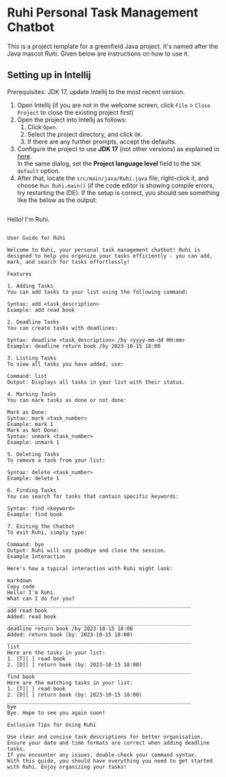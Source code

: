 # Ruhi Personal Task Management Chatbot

This is a project template for a greenfield Java project. It's named after the Java mascot _Ruhi_. Given below are instructions on how to use it.

## Setting up in Intellij

Prerequisites: JDK 17, update Intellij to the most recent version.

1. Open Intellij (if you are not in the welcome screen, click `File` > `Close Project` to close the existing project first)
1. Open the project into Intellij as follows:
   1. Click `Open`.
   1. Select the project directory, and click `OK`.
   1. If there are any further prompts, accept the defaults.
1. Configure the project to use **JDK 17** (not other versions) as explained in [here](https://www.jetbrains.com/help/idea/sdk.html#set-up-jdk).<br>
   In the same dialog, set the **Project language level** field to the `SDK default` option.
3. After that, locate the `src/main/java/Ruhi.java` file, right-click it, and choose `Run Ruhi.main()` (if the code editor is showing compile errors, try restarting the IDE). If the setup is correct, you should see something like the below as the output:
   ```
Hello! I'm Ruhi.

   ```

User Guide for Ruhi

Welcome to Ruhi, your personal task management chatbot! Ruhi is designed to help you organize your tasks efficiently - you can add, mark, and search for tasks effortlessly!

Features

1. Adding Tasks
You can add tasks to your list using the following command:

Syntax: add <task_description>
Example: add read book

2. Deadline Tasks
You can create tasks with deadlines:

Syntax: deadline <task_description> /by <yyyy-mm-dd HH:mm>
Example: deadline return book /by 2023-10-15 18:00

3. Listing Tasks
To view all tasks you have added, use:

Command: list
Output: Displays all tasks in your list with their status.

4. Marking Tasks
You can mark tasks as done or not done:

Mark as Done:
Syntax: mark <task_number>
Example: mark 1
Mark as Not Done:
Syntax: unmark <task_number>
Example: unmark 1

5. Deleting Tasks
To remove a task from your list:

Syntax: delete <task_number>
Example: delete 1

6. Finding Tasks
You can search for tasks that contain specific keywords:

Syntax: find <keyword>
Example: find book

7. Exiting the Chatbot
To exit Ruhi, simply type:

Command: bye
Output: Ruhi will say goodbye and close the session.
Example Interaction

Here's how a typical interaction with Ruhi might look:

markdown
Copy code
Hello! I'm Ruhi.
What can I do for you?
____________________________________________________________
add read book
Added: read book
____________________________________________________________
deadline return book /by 2023-10-15 18:00
Added: return book (by: 2023-10-15 18:00)
____________________________________________________________
list
Here are the tasks in your list:
1. [T][ ] read book
2. [D][ ] return book (by: 2023-10-15 18:00)
____________________________________________________________
find book
Here are the matching tasks in your list:
1. [T][ ] read book
2. [D][ ] return book (by: 2023-10-15 18:00)
____________________________________________________________
bye
Bye. Hope to see you again soon!
 
Exclusive Tips for Using Ruhi

Use clear and concise task descriptions for better organisation.
Ensure your date and time formats are correct when adding deadline tasks.
If you encounter any issues, double-check your command syntax.
With this guide, you should have everything you need to get started with Ruhi. Enjoy organizing your tasks!

